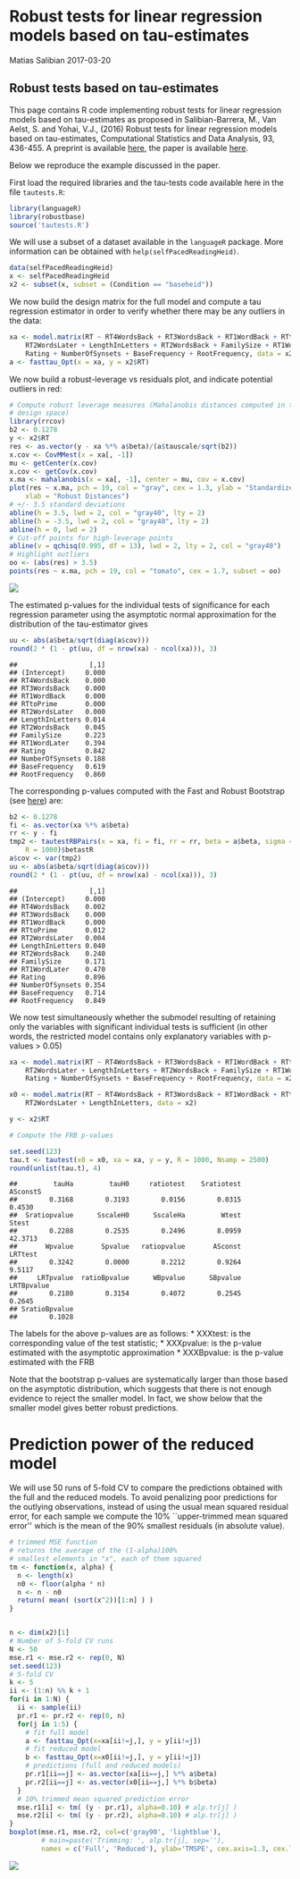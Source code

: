 Robust tests for linear regression models based on tau-estimates
================
Matias Salibian
2017-03-20

Robust tests based on tau-estimates
-----------------------------------

This page contains R code implementing robust tests for linear regression models based on tau-estimates as proposed in Salibian-Barrera, M., Van Aelst, S. and Yohai, V.J., (2016) Robust tests for linear regression models based on tau-estimates, Computational Statistics and Data Analysis, 93, 436-455. A preprint is available [here](https://www.stat.ubc.ca/~matias/tau-tests-rev1.pdf), the paper is available [here](http://dx.doi.org/10.1016/j.csda.2014.09.012).

Below we reproduce the example discussed in the paper.

First load the required libraries and the tau-tests code available here in the file `tautests.R`:

``` r
library(languageR)
library(robustbase)
source('tautests.R')
```

We will use a subset of a dataset available in the `languageR` package. More information can be obtained with `help(selfPacedReadingHeid)`.

``` r
data(selfPacedReadingHeid)
x <- selfPacedReadingHeid
x2 <- subset(x, subset = (Condition == "baseheid"))
```

We now build the design matrix for the full model and compute a tau regression estimator in order to verify whether there may be any outliers in the data:

``` r
xa <- model.matrix(RT ~ RT4WordsBack + RT3WordsBack + RT1WordBack + RTtoPrime + 
    RT2WordsLater + LengthInLetters + RT2WordsBack + FamilySize + RT1WordLater + 
    Rating + NumberOfSynsets + BaseFrequency + RootFrequency, data = x2)
a <- fasttau_Opt(x = xa, y = x2$RT)
```

We now build a robust-leverage vs residuals plot, and indicate potential outliers in red:

``` r
# Compute robust leverage measures (Mahalanobis distances computed in the
# design space)
library(rrcov)
b2 <- 0.1278
y <- x2$RT
res <- as.vector(y - xa %*% a$beta)/(a$tauscale/sqrt(b2))
x.cov <- CovMMest(x = xa[, -1])
mu <- getCenter(x.cov)
x.cov <- getCov(x.cov)
x.ma <- mahalanobis(x = xa[, -1], center = mu, cov = x.cov)
plot(res ~ x.ma, pch = 19, col = "gray", cex = 1.3, ylab = "Standardized residuals", 
    xlab = "Robust Distances")
# +/- 3.5 standard deviations
abline(h = 3.5, lwd = 2, col = "gray40", lty = 2)
abline(h = -3.5, lwd = 2, col = "gray40", lty = 2)
abline(h = 0, lwd = 2)
# Cut-off points for high-leverage points
abline(v = qchisq(0.995, df = 13), lwd = 2, lty = 2, col = "gray40")
# Highlight outliers
oo <- (abs(res) > 3.5)
points(res ~ x.ma, pch = 19, col = "tomato", cex = 1.7, subset = oo)
```

![](README_files/figure-markdown_github/levres-1.png)

<!-- n <- nrow(x2) -->
The estimated p-values for the individual tests of significance for each regression parameter using the asymptotic normal approximation for the distribution of the tau-estimator gives

``` r
uu <- abs(a$beta/sqrt(diag(a$cov)))
round(2 * (1 - pt(uu, df = nrow(xa) - ncol(xa))), 3)
```

    ##                  [,1]
    ## (Intercept)     0.000
    ## RT4WordsBack    0.000
    ## RT3WordsBack    0.000
    ## RT1WordBack     0.000
    ## RTtoPrime       0.000
    ## RT2WordsLater   0.000
    ## LengthInLetters 0.014
    ## RT2WordsBack    0.045
    ## FamilySize      0.223
    ## RT1WordLater    0.394
    ## Rating          0.842
    ## NumberOfSynsets 0.188
    ## BaseFrequency   0.619
    ## RootFrequency   0.860

The corresponding p-values computed with the Fast and Robust Bootstrap (see [here](http://here)) are:

``` r
b2 <- 0.1278
fi <- as.vector(xa %*% a$beta)
rr <- y - fi
tmp2 <- tautestRBPairs(x = xa, fi = fi, rr = rr, beta = a$beta, sigma = a$scale, 
    R = 1000)$betastR
a$cov <- var(tmp2)
uu <- abs(a$beta/sqrt(diag(a$cov)))
round(2 * (1 - pt(uu, df = nrow(xa) - ncol(xa))), 3)
```

    ##                  [,1]
    ## (Intercept)     0.000
    ## RT4WordsBack    0.002
    ## RT3WordsBack    0.000
    ## RT1WordBack     0.000
    ## RTtoPrime       0.012
    ## RT2WordsLater   0.004
    ## LengthInLetters 0.040
    ## RT2WordsBack    0.240
    ## FamilySize      0.171
    ## RT1WordLater    0.470
    ## Rating          0.896
    ## NumberOfSynsets 0.354
    ## BaseFrequency   0.714
    ## RootFrequency   0.849

We now test simultaneously whether the submodel resulting of retaining only the variables with significant individual tests is sufficient (in other words, the restricted model contains only explanatory variables with p-values &gt; 0.05)

``` r
xa <- model.matrix(RT ~ RT4WordsBack + RT3WordsBack + RT1WordBack + RTtoPrime + 
    RT2WordsLater + LengthInLetters + RT2WordsBack + FamilySize + RT1WordLater + 
    Rating + NumberOfSynsets + BaseFrequency + RootFrequency, data = x2)

x0 <- model.matrix(RT ~ RT4WordsBack + RT3WordsBack + RT1WordBack + RTtoPrime + 
    RT2WordsLater + LengthInLetters, data = x2)

y <- x2$RT

# Compute the FRB p-values

set.seed(123)
tau.t <- tautest(x0 = x0, xa = xa, y = y, R = 1000, Nsamp = 2500)
round(unlist(tau.t), 4)
```

    ##         tauHa         tauH0     ratiotest    Sratiotest      ASconstS 
    ##        0.3168        0.3193        0.0156        0.0315        0.4530 
    ##  Sratiopvalue      SscaleH0      SscaleHa         Wtest         Stest 
    ##        0.2288        0.2535        0.2496        8.0959       42.3713 
    ##       Wpvalue       Spvalue   ratiopvalue       ASconst       LRTtest 
    ##        0.3242        0.0000        0.2212        0.9264        9.5117 
    ##     LRTpvalue  ratioBpvalue      WBpvalue      SBpvalue    LRTBpvalue 
    ##        0.2180        0.3154        0.4072        0.2545        0.2645 
    ## SratioBpvalue 
    ##        0.1028

The labels for the above p-values are as follows: \* XXXtest: is the corresponding value of the test statistic; \* XXXpvalue: is the p-value estimated with the asymptotic approximation \* XXXBpvalue: is the p-value estimated with the FRB

Note that the bootstrap p-values are systematically larger than those based on the asymptotic distribution, which suggests that there is not enough evidence to reject the smaller model. In fact, we show below that the smaller model gives better robust predictions.

Prediction power of the reduced model
=====================================

We will use 50 runs of 5-fold CV to compare the predictions obtained with the full and the reduced models. To avoid penalizing poor predictions for the outlying observations, instead of using the usual mean squared residual error, for each sample we compute the 10% \`\`upper-trimmed mean squared error'' which is the mean of the 90% smallest residuals (in absolute value).

``` r
# trimmed MSE function
# returns the average of the (1-alpha)100%
# smallest elements in "x", each of them squared
tm <- function(x, alpha) {
  n <- length(x)
  n0 <- floor(alpha * n)
  n <- n - n0
  return( mean( (sort(x^2))[1:n] ) )
}


n <- dim(x2)[1]
# Number of 5-fold CV runs
N <- 50
mse.r1 <- mse.r2 <- rep(0, N) 
set.seed(123)
# 5-fold CV
k <- 5
ii <- (1:n) %% k + 1 
for(i in 1:N) {
  ii <- sample(ii)
  pr.r1 <- pr.r2 <- rep(0, n)
  for(j in 1:5) {
    # fit full model
    a <- fasttau_Opt(x=xa[ii!=j,], y = y[ii!=j])
    # fit reduced model
    b <- fasttau_Opt(x=x0[ii!=j,], y = y[ii!=j])
    # predictions (full and reduced models)
    pr.r1[ii==j] <- as.vector(xa[ii==j,] %*% a$beta)
    pr.r2[ii==j] <- as.vector(x0[ii==j,] %*% b$beta)
  }
  # 10% trimmed mean squared prediction error
  mse.r1[i] <- tm( (y - pr.r1), alpha=0.10) # alp.tr[j] ) 
  mse.r2[i] <- tm( (y - pr.r2), alpha=0.10) # alp.tr[j] ) 
}
boxplot(mse.r1, mse.r2, col=c('gray90', 'lightblue'),
        # main=paste('Trimming: ', alp.tr[j], sep=''),
        names = c('Full', 'Reduced'), ylab='TMSPE', cex.axis=1.3, cex.lab=1.3)
```

![](README_files/figure-markdown_github/preds-1.png)

<!-- The next plot shows the results of 100 runs -->
<!-- of 5-fold CV, which confirm these results: -->
<!-- ```{R preds2, fig.height=7, fig.width=7, tidy=TRUE, warning=FALSE, message=FALSE, cache=TRUE, echo=FALSE} -->
<!-- n <- dim(x2)[1] -->
<!-- # Number of 5-fold CV runs -->
<!-- N <- 100 -->
<!-- mse.r1 <- mse.r2 <- rep(0, N)  -->
<!-- set.seed(123) -->
<!-- # 5-fold CV -->
<!-- k <- 5 -->
<!-- ii <- (1:n) %% k + 1  -->
<!-- for(i in 1:N) { -->
<!--   ii <- sample(ii) -->
<!--   pr.r1 <- pr.r2 <- rep(0, n) -->
<!--   for(j in 1:5) { -->
<!--     # fit full model -->
<!--     a <- fasttau_Opt(x=xa[ii!=j,], y = y[ii!=j]) -->
<!--     # fit reduced model -->
<!--     b <- fasttau_Opt(x=x0[ii!=j,], y = y[ii!=j]) -->
<!--     # predictions (full and reduced models) -->
<!--     pr.r1[ii==j] <- as.vector(xa[ii==j,] %*% a$beta) -->
<!--     pr.r2[ii==j] <- as.vector(x0[ii==j,] %*% b$beta) -->
<!--   } -->
<!--   # 10% trimmed mean squared prediction error -->
<!--   mse.r1[i] <- tm( (y - pr.r1), alpha=0.10) # alp.tr[j] )  -->
<!--   mse.r2[i] <- tm( (y - pr.r2), alpha=0.10) # alp.tr[j] )  -->
<!-- } -->
<!-- boxplot(mse.r1, mse.r2, col=c('gray90', 'lightblue'), -->
<!--         # main=paste('Trimming: ', alp.tr[j], sep=''), -->
<!--         names = c('Full', 'Reduced'), ylab='TMSPE', cex.axis=1.3, cex.lab=1.3) -->
<!-- ``` -->
